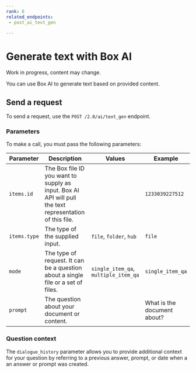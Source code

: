 ```yaml
---
rank: 6
related_endpoints:
 - post_ai_text_gen

---
```

# Generate text with Box AI

<Message type="warning">
Work in progress, content may change.
</Message>

You can use Box AI to generate text
based on provided content.

## Send a request

To send a request, use the
`POST /2.0/ai/text_gen` endpoint.

<Samples id='post_ai_text_gen' />

### Parameters 

<!-- markdownlint-disable line-length -->

To make a call, you must pass the following parameters:

| Parameter| Description|Values| Example|
|--------|--------|-------|-------|
|`items.id`|The Box file ID you want to supply as input. Box AI API will pull the text representation of this file.||`1233039227512`|
|`items.type`|The type of the supplied input. | `file`, `folder`, `hub`|`file`|
|`mode`| The type of request. It can be a question about a single file or a set of files. |`single_item_qa`, `multiple_item_qa`|`single_item_qa` |
|`prompt`|The question about your document or content.||What is the document about?|

<!-- markdownlint-enable line-length -->

### Question context

The `dialogue_history` parameter allows you
to provide additional context for your question by
referring to a previous answer, prompt,
or date when a an answer or prompt was created.

[boxainotes]: https://support.box.com/hc/en-us/articles/22198577315347-Box-AI-for-Notes